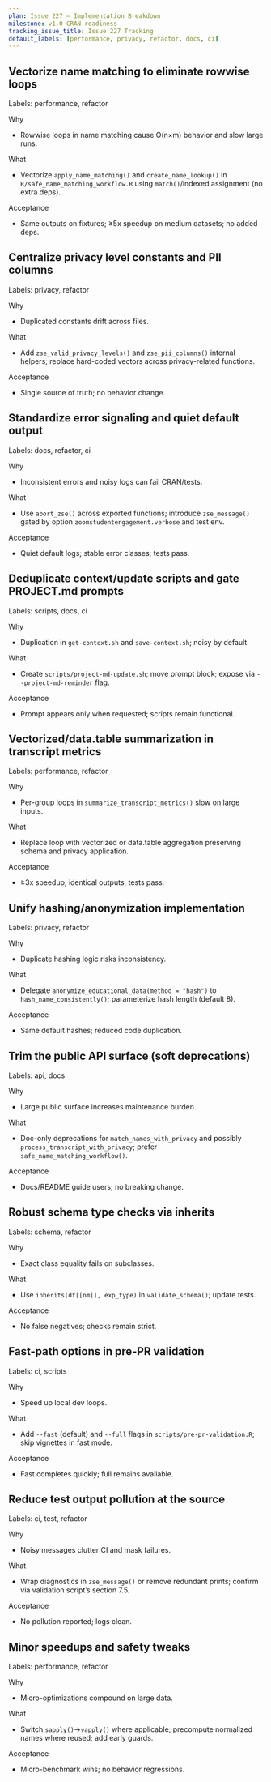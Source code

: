 ```yaml
---
plan: Issue 227 — Implementation Breakdown
milestone: v1.0 CRAN readiness
tracking_issue_title: Issue 227 Tracking
default_labels: [performance, privacy, refactor, docs, ci]
---
```


## Vectorize name matching to eliminate rowwise loops
Labels: performance, refactor

Why
- Rowwise loops in name matching cause O(n×m) behavior and slow large runs.

What
- Vectorize `apply_name_matching()` and `create_name_lookup()` in `R/safe_name_matching_workflow.R` using `match()`/indexed assignment (no extra deps).

Acceptance
- Same outputs on fixtures; ≥5x speedup on medium datasets; no added deps.

## Centralize privacy level constants and PII columns
Labels: privacy, refactor

Why
- Duplicated constants drift across files.

What
- Add `zse_valid_privacy_levels()` and `zse_pii_columns()` internal helpers; replace hard-coded vectors across privacy-related functions.

Acceptance
- Single source of truth; no behavior change.

## Standardize error signaling and quiet default output
Labels: docs, refactor, ci

Why
- Inconsistent errors and noisy logs can fail CRAN/tests.

What
- Use `abort_zse()` across exported functions; introduce `zse_message()` gated by option `zoomstudentengagement.verbose` and test env.

Acceptance
- Quiet default logs; stable error classes; tests pass.

## Deduplicate context/update scripts and gate PROJECT.md prompts
Labels: scripts, docs, ci

Why
- Duplication in `get-context.sh` and `save-context.sh`; noisy by default.

What
- Create `scripts/project-md-update.sh`; move prompt block; expose via `--project-md-reminder` flag.

Acceptance
- Prompt appears only when requested; scripts remain functional.

## Vectorized/data.table summarization in transcript metrics
Labels: performance, refactor

Why
- Per-group loops in `summarize_transcript_metrics()` slow on large inputs.

What
- Replace loop with vectorized or data.table aggregation preserving schema and privacy application.

Acceptance
- ≥3x speedup; identical outputs; tests pass.

## Unify hashing/anonymization implementation
Labels: privacy, refactor

Why
- Duplicate hashing logic risks inconsistency.

What
- Delegate `anonymize_educational_data(method = "hash")` to `hash_name_consistently()`; parameterize hash length (default 8).

Acceptance
- Same default hashes; reduced code duplication.

## Trim the public API surface (soft deprecations)
Labels: api, docs

Why
- Large public surface increases maintenance burden.

What
- Doc-only deprecations for `match_names_with_privacy` and possibly `process_transcript_with_privacy`; prefer `safe_name_matching_workflow()`.

Acceptance
- Docs/README guide users; no breaking change.

## Robust schema type checks via inherits
Labels: schema, refactor

Why
- Exact class equality fails on subclasses.

What
- Use `inherits(df[[nm]], exp_type)` in `validate_schema()`; update tests.

Acceptance
- No false negatives; checks remain strict.

## Fast-path options in pre-PR validation
Labels: ci, scripts

Why
- Speed up local dev loops.

What
- Add `--fast` (default) and `--full` flags in `scripts/pre-pr-validation.R`; skip vignettes in fast mode.

Acceptance
- Fast completes quickly; full remains available.

## Reduce test output pollution at the source
Labels: ci, test, refactor

Why
- Noisy messages clutter CI and mask failures.

What
- Wrap diagnostics in `zse_message()` or remove redundant prints; confirm via validation script’s section 7.5.

Acceptance
- No pollution reported; logs clean.

## Minor speedups and safety tweaks
Labels: performance, refactor

Why
- Micro-optimizations compound on large data.

What
- Switch `sapply()`→`vapply()` where applicable; precompute normalized names where reused; add early guards.

Acceptance
- Micro-benchmark wins; no behavior regressions.